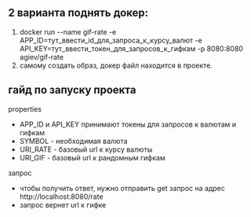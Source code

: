 
## 2 варианта поднять докер:
1. docker run --name gif-rate -e APP_ID=тут_ввести_id_для_запроса_к_курсу_валют -e API_KEY=тут_ввести_токен_для_запросов_к_гифкам -p 8080:8080 agiev/gif-rate
2. самому создать образ, докер файл находится в проекте.

## гайд по запуску проекта
properties
* APP_ID и API_KEY принимают токены для запросов к валютам и гифкам
* SYMBOL - необходимая валюта
* URI_RATE - базовый url к курсу валюты
* URI_GIF - базовый url к рандомным гифкам

запрос
* чтобы получить ответ, нужно отправить get запрос на адрес http://localhost:8080/rate
* запрос вернет url к гифке
